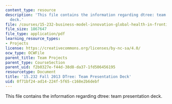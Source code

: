 ```yaml
---
content_type: resource
description: 'This file contains the information regarding dtree: team presentation
  deck.'
file: /courses/15-232-business-model-innovation-global-health-in-frontier-markets-fall-2013/0f71bf24ad14224f5f65c168e2b6debf_MIT15_232F13_t3_presentatn.pdf
file_size: 1867647
file_type: application/pdf
learning_resource_types:
- Projects
license: https://creativecommons.org/licenses/by-nc-sa/4.0/
ocw_type: OCWFile
parent_title: Team Projects
parent_type: CourseSection
parent_uid: f2b0327e-f44d-38d8-da37-1fd506456195
resourcetype: Document
title: '15.232 Fall 2013 DTree: Team Presentation Deck'
uid: 0f71bf24-ad14-224f-5f65-c168e2b6debf
---
```

This file contains the information regarding dtree: team presentation deck.